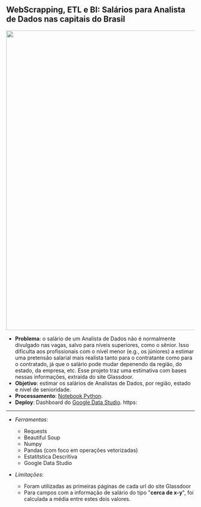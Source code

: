## **WebScrapping, ETL e BI: Salários para Analista de Dados nas capitais do Brasil**


<img width="800" src="https://github.com/OviedoVR/Portfolio-Analista-de-Dados-pt/blob/main/imagens/GLS-glassdoor.png"> 

* **Problema**: o salário de um Analista de Dados não é normalmente divulgado nas vagas, salvo para níveis superiores, como o sênior. Isso dificulta aos profissionais com o nível menor (e.g., os júniores) a estimar uma pretensão salarial mais realista tanto para o contratante como para o contratado, já que o salário pode mudar depenendo da região, do estado, da empresa, etc. Esse projeto traz uma estimativa com bases nessas informações, extraída do site Glassdoor.
* **Objetivo**: estimar os salários de Analistas de Dados, por região, estado e nível de senioridade.
* **Processamento**: [Notebook Python](https://github.com/OviedoVR/Portfolio-Analista-de-Dados-pt/blob/main/WebScraping_ETL_BI-Salarios-Glassdoor/WebScraping_AnalistaDeDados_Glassdoor_Brasil.ipynb).
* **Deploy**: Dashboard do [Google Data Studio](https:////lookerstudio.google.com/reporting/4f9df99c-b649-494f-b1f0-e40a8cc03943). https:

---

* *Ferramentas*: 
    * Requests
    * Beautiful Soup
    * Numpy
    * Pandas (com foco em operações vetorizadas)
    * Estatítstica Descritiva
    * Google Data Studio

* *Limitações*: 
    * Foram utilizadas as primeiras páginas de cada url do site Glassdoor
    * Para campos com a informação de salário do tipo "**cerca de x-y**", foi calculada a média entre estes dois valores.
